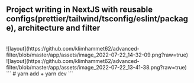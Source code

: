 ## Project writing in NextJS with reusable configs(prettier/tailwind/tsconfig/eslint/package), architecture and filter
<br/> 
![layout](https://github.com/klimhammet62/advanced-filter/blob/master/app/assets/image_2022-07-22_14-32-09.png?raw=true)
<br/> 
![layout](https://github.com/klimhammet62/advanced-filter/blob/master/app/assets/image_2022-07-22_13-41-38.png?raw=true)
<br/> 
``` # yarn add + yarn dev ```

 
